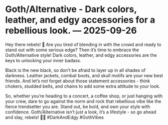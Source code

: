 # Goth/Alternative - Dark colors, leather, and edgy accessories for a rebellious look. — 2025-09-26

Hey there rebels! 🖤 Are you tired of blending in with the crowd and ready to stand out with some serious edge? Then it’s time to embrace the Goth/Alternative style! Dark colors, leather, and edgy accessories are the keys to unlocking your inner badass. 

Black is the new black, so don’t be afraid to layer up in all shades of darkness. Leather jackets, combat boots, and skull motifs are your new best friends. And let’s not forget about those statement accessories - think chokers, studded belts, and chains to add some extra attitude to your look.

So, whether you’re heading to a concert, a coffee shop, or just hanging with your crew, dare to go against the norm and rock that rebellious vibe like the fierce trendsetter you are. Stand out, be bold, and own your style with confidence. Goth/Alternative isn’t just a look, it’s a lifestyle - so go ahead and slay, rebels! 🤘🔥 #DarkAndEdgy #GothVibes